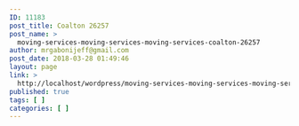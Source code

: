 ```yaml
---
ID: 11183
post_title: Coalton 26257
post_name: >
  moving-services-moving-services-moving-services-coalton-26257
author: mrgabonijeff@gmail.com
post_date: 2018-03-28 01:49:46
layout: page
link: >
  http://localhost/wordpress/moving-services-moving-services-moving-services-coalton-26257/
published: true
tags: [ ]
categories: [ ]
---
```

